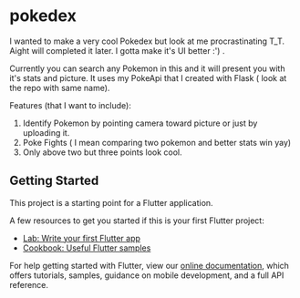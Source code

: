 # pokedex

I wanted to make a very cool Pokedex but look at me procrastinating T_T.
Aight will completed it later. I gotta make it's UI better :') .  

Currently you can search any Pokemon in this and it will present you with it's 
stats and picture. It uses my PokeApi that I created with Flask ( look at the repo with same name).

Features (that I want to include):
1. Identify Pokemon by pointing camera toward picture or just by uploading it.
2. Poke Fights ( I mean comparing two pokemon and better stats win yay)
3. Only above two but three points look cool.



## Getting Started

This project is a starting point for a Flutter application.

A few resources to get you started if this is your first Flutter project:

- [Lab: Write your first Flutter app](https://flutter.dev/docs/get-started/codelab)
- [Cookbook: Useful Flutter samples](https://flutter.dev/docs/cookbook)

For help getting started with Flutter, view our
[online documentation](https://flutter.dev/docs), which offers tutorials,
samples, guidance on mobile development, and a full API reference.
